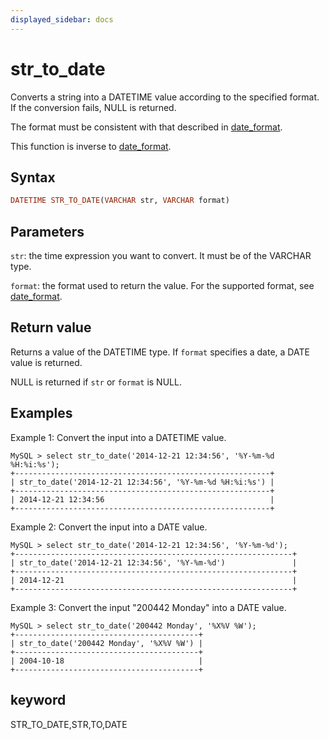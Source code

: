 ```yaml
---
displayed_sidebar: docs
---
```


# str_to_date

Converts a string into a DATETIME value according to the specified format. If the conversion fails, NULL is returned.

The format must be consistent with that described in [date_format](./date_format.md).

This function is inverse to [date_format](./date_format.md).

## Syntax

```Haskell
DATETIME STR_TO_DATE(VARCHAR str, VARCHAR format)
```

## Parameters

`str`: the time expression you want to convert. It must be of the VARCHAR type.

`format`: the format used to return the value. For the supported format, see [date_format](./date_format.md).

## Return value

Returns a value of the DATETIME type. If `format` specifies a date, a DATE value is returned.

NULL is returned if `str` or `format` is NULL.

## Examples

Example 1: Convert the input into a DATETIME value.

```Plain Text
MySQL > select str_to_date('2014-12-21 12:34:56', '%Y-%m-%d %H:%i:%s');
+---------------------------------------------------------+
| str_to_date('2014-12-21 12:34:56', '%Y-%m-%d %H:%i:%s') |
+---------------------------------------------------------+
| 2014-12-21 12:34:56                                     |
+---------------------------------------------------------+
```

Example 2: Convert the input into a DATE value.

```Plain Text
MySQL > select str_to_date('2014-12-21 12:34:56', '%Y-%m-%d');
+--------------------------------------------------------------+
| str_to_date('2014-12-21 12:34:56', '%Y-%m-%d')               |
+--------------------------------------------------------------+
| 2014-12-21                                                   |
+--------------------------------------------------------------+
```

Example 3: Convert the input "200442 Monday" into a DATE value.

```Plain Text
MySQL > select str_to_date('200442 Monday', '%X%V %W');
+-----------------------------------------+
| str_to_date('200442 Monday', '%X%V %W') |
+-----------------------------------------+
| 2004-10-18                              |
+-----------------------------------------+
```

## keyword

STR_TO_DATE,STR,TO,DATE
